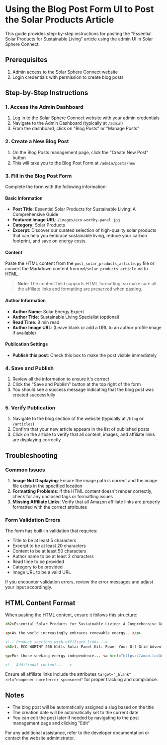 # Using the Blog Post Form UI to Post the Solar Products Article

This guide provides step-by-step instructions for posting the "Essential Solar Products for Sustainable Living" article using the admin UI in Solar Sphere Connect.

## Prerequisites

1. Admin access to the Solar Sphere Connect website
2. Login credentials with permission to create blog posts

## Step-by-Step Instructions

### 1. Access the Admin Dashboard

1. Log in to the Solar Sphere Connect website with your admin credentials
2. Navigate to the Admin Dashboard (typically at `/admin`)
3. From the dashboard, click on "Blog Posts" or "Manage Posts"

### 2. Create a New Blog Post

1. On the Blog Posts management page, click the "Create New Post" button
2. This will take you to the Blog Post Form at `/admin/posts/new`

### 3. Fill in the Blog Post Form

Complete the form with the following information:

#### Basic Information

- **Post Title**: Essential Solar Products for Sustainable Living: A Comprehensive Guide
- **Featured Image URL**: `/images/eco-worthy-panel.jpg`
- **Category**: Solar Products
- **Excerpt**: Discover our curated selection of high-quality solar products that can help you embrace sustainable living, reduce your carbon footprint, and save on energy costs.

#### Content

Paste the HTML content from the `post_solar_products_article.py` file or convert the Markdown content from `md/solar_products_article.md` to HTML.

> **Note**: The content field supports HTML formatting, so make sure all the affiliate links and formatting are preserved when pasting.

#### Author Information

- **Author Name**: Solar Energy Expert
- **Author Title**: Sustainable Living Specialist (optional)
- **Read Time**: 8 min read
- **Author Image URL**: (Leave blank or add a URL to an author profile image if available)

#### Publication Settings

- **Publish this post**: Check this box to make the post visible immediately

### 4. Save and Publish

1. Review all the information to ensure it's correct
2. Click the "Save and Publish" button at the top right of the form
3. You should see a success message indicating that the blog post was created successfully

### 5. Verify Publication

1. Navigate to the blog section of the website (typically at `/blog` or `/articles`)
2. Confirm that your new article appears in the list of published posts
3. Click on the article to verify that all content, images, and affiliate links are displaying correctly

## Troubleshooting

### Common Issues

1. **Image Not Displaying**: Ensure the image path is correct and the image file exists in the specified location
2. **Formatting Problems**: If the HTML content doesn't render correctly, check for any unclosed tags or formatting issues
3. **Missing Affiliate Links**: Verify that all Amazon affiliate links are properly formatted with the correct attributes

### Form Validation Errors

The form has built-in validation that requires:
- Title to be at least 5 characters
- Excerpt to be at least 20 characters
- Content to be at least 50 characters
- Author name to be at least 2 characters
- Read time to be provided
- Category to be provided
- Image URL to be a valid URL

If you encounter validation errors, review the error messages and adjust your input accordingly.

## HTML Content Format

When pasting the HTML content, ensure it follows this structure:

```html
<h2>Essential Solar Products for Sustainable Living: A Comprehensive Guide</h2>

<p>As the world increasingly embraces renewable energy...</p>

<!-- Product sections with affiliate links -->
<h3>1. ECO-WORTHY 200 Watts Solar Panel Kit: Power Your Off-Grid Adventures</h3>

<p>For those seeking energy independence... <a href="https://amzn.to/4eyX5t3" target="_blank" rel="noopener noreferrer sponsored">ECO-WORTHY 200 Watts Solar Panel Kit</a> offers an excellent solution...</p>

<!-- Additional content... -->
```

Ensure all affiliate links include the attributes `target="_blank" rel="noopener noreferrer sponsored"` for proper tracking and compliance.

## Notes

- The blog post will be automatically assigned a slug based on the title
- The creation date will be automatically set to the current date
- You can edit the post later if needed by navigating to the post management page and clicking "Edit"

For any additional assistance, refer to the developer documentation or contact the website administrator.